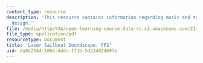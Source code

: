 ```yaml
---
content_type: resource
description: 'This resource contains information regarding music and technology: Sound
  design.'
file: /media/https%3A/open-learning-course-data-rc.s3.amazonaws.com/21m-380-music-and-technology-sound-design-spring-2016/da8d234410b54ddcf71b5d234024697b_MIT21M_380S16_assn_fp2sail.pdf
file_type: application/pdf
resourcetype: Document
title: 'Laser Sailboat Soundscape: FP2'
uid: da8d2344-10b5-4ddc-f71b-5d234024697b
---
```

